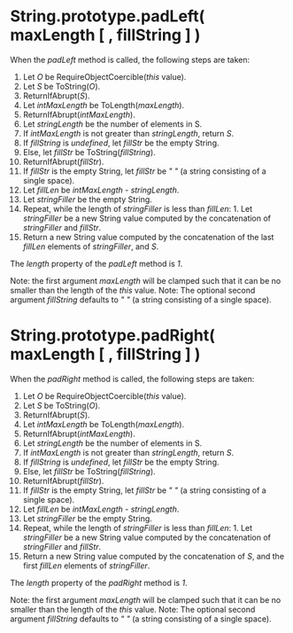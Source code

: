 # String.prototype.padLeft( maxLength [ , fillString ] )

When the _padLeft_ method is called, the following steps are taken:
  1. Let _O_ be RequireObjectCoercible(*this* value).
  1. Let _S_ be ToString(_O_).
  1. ReturnIfAbrupt(_S_).
  1. Let _intMaxLength_ be ToLength(_maxLength_).
  1. ReturnIfAbrupt(_intMaxLength_).
  1. Let _stringLength_ be the number of elements in S.
  1. If _intMaxLength_ is not greater than _stringLength_, return _S_.
  1. If _fillString_ is *undefined*, let _fillStr_ be the empty String.
  1. Else, let _fillStr_ be ToString(_fillString_).
  1. ReturnIfAbrupt(_fillStr_).
  1. If _fillStr_ is the empty String, let _fillStr_ be *" "* (a string consisting of a single space).
  1. Let _fillLen_ be _intMaxLength_ - _stringLength_.
  1. Let _stringFiller_ be the empty String.
  1. Repeat, while the length of _stringFiller_ is less than _fillLen_:
    1. Let _stringFiller_ be a new String value computed by the concatenation of _stringFiller_ and _fillStr_.
  1. Return a new String value computed by the concatenation of the last _fillLen_ elements of _stringFiller_, and _S_.

The _length_ property of the _padLeft_ method is *1*.

Note: the first argument _maxLength_ will be clamped such that it can be no smaller than the length of the *this* value.
Note: The optional second argument _fillString_ defaults to *" "* (a string consisting of a single space).

# String.prototype.padRight( maxLength [ , fillString ] )

When the _padRight_ method is called, the following steps are taken:
  1. Let _O_ be RequireObjectCoercible(*this* value).
  1. Let _S_ be ToString(_O_).
  1. ReturnIfAbrupt(_S_).
  1. Let _intMaxLength_ be ToLength(_maxLength_).
  1. ReturnIfAbrupt(_intMaxLength_).
  1. Let _stringLength_ be the number of elements in S.
  1. If _intMaxLength_ is not greater than _stringLength_, return _S_.
  1. If _fillString_ is *undefined*, let _fillStr_ be the empty String.
  1. Else, let _fillStr_ be ToString(_fillString_).
  1. ReturnIfAbrupt(_fillStr_).
  1. If _fillStr_ is the empty String, let _fillStr_ be *" "* (a string consisting of a single space).
  1. Let _fillLen_ be _intMaxLength_ - _stringLength_.
  1. Let _stringFiller_ be the empty String.
  1. Repeat, while the length of _stringFiller_ is less than _fillLen_:
    1. Let _stringFiller_ be a new String value computed by the concatenation of _stringFiller_ and _fillStr_.
  1. Return a new String value computed by the concatenation of _S_, and the first _fillLen_ elements of _stringFiller_.

The _length_ property of the _padRight_ method is *1*.

Note: the first argument _maxLength_ will be clamped such that it can be no smaller than the length of the *this* value.
Note: The optional second argument _fillString_ defaults to *" "* (a string consisting of a single space).
